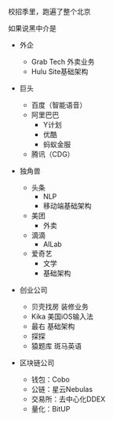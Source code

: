 校招季里，跑遍了整个北京



如果说黑中介是



* 外企
  * Grab Tech 外卖业务
  * Hulu Site基础架构

* 巨头
  * 百度（智能语音）
  * 阿里巴巴
    * Y计划
    * 优酷
    * 蚂蚁金服
  * 腾讯（CDG）
* 独角兽
  * 头条
    * NLP
    * 移动端基础架构
  * 美团
    * 外卖
  * 滴滴
    * AILab
  * 爱奇艺
    * 文学
    * 基础架构

* 创业公司
  * 贝壳找房 装修业务
  * Kika 美国iOS输入法
  * 最右 基础架构
  * 探探
  * 猿题库 斑马英语
* 区块链公司
  * 钱包：Cobo
  * 公链：星云Nebulas
  * 交易所：去中心化DDEX
  * 量化：BitUP